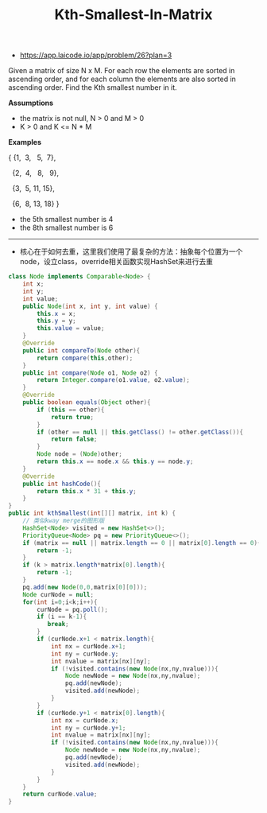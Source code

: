 ﻿---
layout: default
title: Kth-Smallest-In-Matrix
narrow: true
---
- https://app.laicode.io/app/problem/26?plan=3

Given a matrix of size N x M. For each row the elements are sorted in ascending order, and for each column the elements are also sorted in ascending order. Find the Kth smallest number in it.

**Assumptions**

- the matrix is not null, N > 0 and M > 0
- K > 0 and K <= N * M

**Examples**

{ {1,  3,   5,  7},

  {2,  4,   8,   9},

  {3,  5, 11, 15},

  {6,  8, 13, 18} }

- the 5th smallest number is 4
- the 8th smallest number is 6
***
- 核心在于如何去重，这里我们使用了最复杂的方法：抽象每个位置为一个node，设立class，override相关函数实现HashSet来进行去重
```java
class Node implements Comparable<Node> {  
    int x;  
    int y;  
    int value;  
    public Node(int x, int y, int value) {  
        this.x = x;  
        this.y = y;  
        this.value = value;  
    }  
    @Override  
    public int compareTo(Node other){  
        return compare(this,other);  
    }  
    public int compare(Node o1, Node o2) {  
        return Integer.compare(o1.value, o2.value);  
    }  
    @Override  
    public boolean equals(Object other){  
        if (this == other){  
            return true;  
        }  
        if (other == null || this.getClass() != other.getClass()){  
            return false;  
        }  
        Node node = (Node)other;  
        return this.x == node.x && this.y == node.y;  
    }  
    @Override  
    public int hashCode(){  
        return this.x * 31 + this.y;  
    }  
}  
public int kthSmallest(int[][] matrix, int k) {  
    // 类似kway merge的图形版  
    HashSet<Node> visited = new HashSet<>();  
    PriorityQueue<Node> pq = new PriorityQueue<>();  
    if (matrix == null || matrix.length == 0 || matrix[0].length == 0){  
        return -1;  
    }  
    if (k > matrix.length*matrix[0].length){  
        return -1;  
    }  
    pq.add(new Node(0,0,matrix[0][0]));  
    Node curNode = null;  
    for(int i=0;i<k;i++){  
        curNode = pq.poll();  
        if (i == k-1){  
           break;  
        }  
        if (curNode.x+1 < matrix.length){  
            int nx = curNode.x+1;  
            int ny = curNode.y;  
            int nvalue = matrix[nx][ny];  
            if (!visited.contains(new Node(nx,ny,nvalue))){  
                Node newNode = new Node(nx,ny,nvalue);  
                pq.add(newNode);  
                visited.add(newNode);  
            }  
        }  
        if (curNode.y+1 < matrix[0].length){  
            int nx = curNode.x;  
            int ny = curNode.y+1;  
            int nvalue = matrix[nx][ny];  
            if (!visited.contains(new Node(nx,ny,nvalue))){  
                Node newNode = new Node(nx,ny,nvalue);  
                pq.add(newNode);  
                visited.add(newNode);  
            }  
        }  
    }  
    return curNode.value;  
}
```
